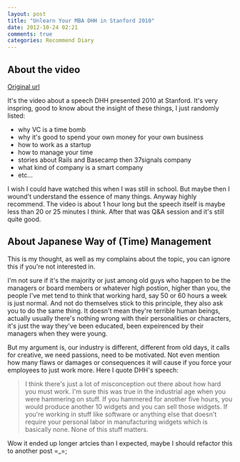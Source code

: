 ```yaml
---
layout: post
title: "Unlearn Your MBA DHH in Stanford 2010"
date: 2012-10-24 02:21
comments: true
categories: Recommend Diary
---
```


## About the video ##

[Original url](http://ecorner.stanford.edu/authorMaterialInfo.html?mid=2351)

<script type='text/javascript' src='http://ecorner.stanford.edu/embeddedPlayer.html?mid=2351&width=500'>
</script>

It's the video about a speech DHH presented 2010 at Stanford. It's very inspring, good to know about the insight of these things, I just randomly listed:

- why VC is a time bomb
- why it's good to spend your own money for your own business
- how to work as a startup
- how to manage your time
- stories about Rails and Basecamp then 37signals company
- what kind of company is a smart company
- etc...

I wish I could have watched this when I was still in school. But maybe then I wound't understand the essence of many things. Anyway highly recommend. The video is about 1 hour long but the speech itself is maybe less than 20 or 25 minutes I think. After that was Q&A session and it's still quite good.

## About Japanese Way of (Time) Management ##

This is my thought, as well as my complains about the topic, you can ignore this if you're not interested in.

 I'm not sure if it's the majority or just among old guys who happen to be the managers or board members or whatever high postion, higher than you, the people I've met tend to think that working hard, say 50 or 60 hours a week is just normal. And not do themselves stick to this principle, they also ask you to do the same thing. It doesn't mean they're terrible human beings, actually usually there's nothing wrong with their personalities or characters, it's just the way they've been educated, been expeirenced by their managers when they were young.

 But my argument is, our industry is different, different from old days, it calls for creative, we need passions, need to be motivated. Not even mention how many flaws or damages or consequences it will cause if you force your employees to just work more. Here I quote DHH's speech:

 > I think there's just a lot of misconception out there about how hard you must work. I'm sure this was true in the industrial age when you were hammering on stuff. If you hammered for another five hours, you would produce another 10 widgets and you can sell those widgets. If you're working in stuff like software or anything else that doesn't require your personal labor in manufacturing widgets which is basically none. None of this stuff matters.


Wow it ended up longer artcies than I expected, maybe I should refactor this to another post =_=;
